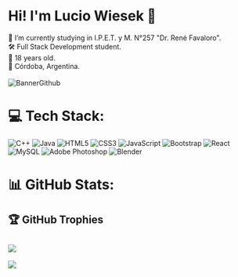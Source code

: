 # Hi! I'm Lucio Wiesek 👋
📖 I’m currently studying in I.P.E.T. y M. N°257 "Dr. René Favaloro". <br>🛠️ Full Stack Development student. <br>🧒 18 years old. <br>📍 Córdoba, Argentina.
<br>
<br>
![BannerGithub](https://github.com/user-attachments/assets/d962b641-2d5b-4a19-9c3c-47630846079f)


# 💻 Tech Stack:
![C++](https://img.shields.io/badge/c++-%2300599C.svg?style=for-the-badge&logo=c%2B%2B&logoColor=white) ![Java](https://img.shields.io/badge/java-%23ED8B00.svg?style=for-the-badge&logo=openjdk&logoColor=white) ![HTML5](https://img.shields.io/badge/html5-%23E34F26.svg?style=for-the-badge&logo=html5&logoColor=white) ![CSS3](https://img.shields.io/badge/css3-%231572B6.svg?style=for-the-badge&logo=css3&logoColor=white) ![JavaScript](https://img.shields.io/badge/javascript-%23323330.svg?style=for-the-badge&logo=javascript&logoColor=%23F7DF1E) ![Bootstrap](https://img.shields.io/badge/bootstrap-%238511FA.svg?style=for-the-badge&logo=bootstrap&logoColor=white) ![React](https://img.shields.io/badge/react-%2320232a.svg?style=for-the-badge&logo=react&logoColor=%2361DAFB) ![MySQL](https://img.shields.io/badge/mysql-4479A1.svg?style=for-the-badge&logo=mysql&logoColor=white) ![Adobe Photoshop](https://img.shields.io/badge/adobe%20photoshop-%2331A8FF.svg?style=for-the-badge&logo=adobe%20photoshop&logoColor=white) ![Blender](https://img.shields.io/badge/blender-%23F5792A.svg?style=for-the-badge&logo=blender&logoColor=white)
# 📊 GitHub Stats:
## 🏆 GitHub Trophies
![](https://github-profile-trophy.vercel.app/?username=LucioWi&theme=radical&no-frame=false&no-bg=true&margin-w=4)
---
[![](https://visitcount.itsvg.in/api?id=LucioWi&icon=5&color=1)](https://visitcount.itsvg.in)
